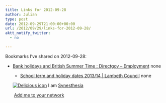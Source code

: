 ```yaml
---
title: Links for 2012-09-28
author: Julian
type: post
date: 2012-09-29T21:00:00+00:00
url: /2012/09/29/links-for-2012-09-28/
aktt_notify_twitter:
  - no

---
```

Bookmarks I&#8217;ve shared on 2012-09-28:

  * [Bank holidays and British Summer Time : Directgov &#8211; Employment][1] 
    none</li> 
    
      * [School term and holiday dates 2013/14 | Lambeth Council][2] 
        none</li> </ul> 
        
        <p class="deliciouslink">
          <a href="http://del.icio.us/synesthesia" title="See all my bookmarks on del.icio.us"><img src="https://www.synesthesia.co.uk/images/deliciousicon.jpg" alt="Delicious icon" /></a>&nbsp;I am <a href="http://del.icio.us/synesthesia" title="See all my bookmarks on del.icio.us">Synesthesia</a>
        </p>
        
        <p class="deliciouslink">
          <a href="http://del.icio.us/network?add=synesthesia" title="Add me to your del.icio.us network"><img src="https://www.synesthesia.co.uk/images/add.gif" alt="" /></a>&nbsp;<a href="http://del.icio.us/network?add=synesthesia" title="Add me to your del.icio.us network">Add me to your network</a>
        </p>

 [1]: http://www.direct.gov.uk/en/Employment/Employees/Timeoffandholidays/DG_073741
 [2]: http://www.lambeth.gov.uk/Services/EducationLearning/SchoolsColleges/SchoolTermHolidayDates201314.htm